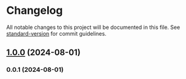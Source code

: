 # Changelog

All notable changes to this project will be documented in this file. See [standard-version](https://github.com/conventional-changelog/standard-version) for commit guidelines.

## [1.0.0](https://github.com/microlinkhq/tinyrun/compare/v0.0.1...v1.0.0) (2024-08-01)

### 0.0.1 (2024-08-01)
